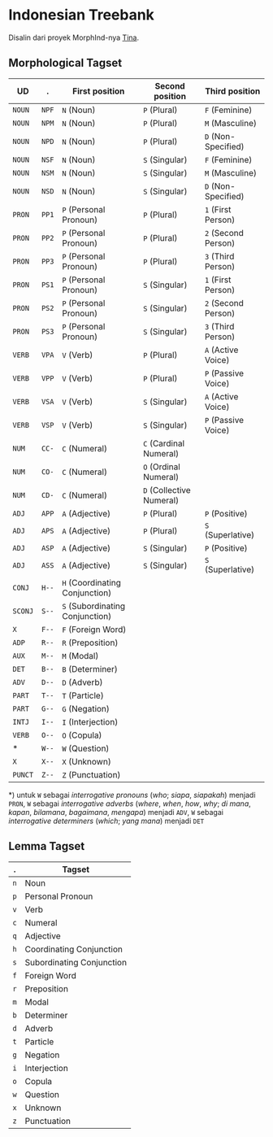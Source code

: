 
# Indonesian Treebank

Disalin dari proyek MorphInd-nya [Tina](http://septinalarasati.com/work/morphind/).

## Morphological Tagset

|   UD     |   .   | First position                  | Second position          | Third position              |
| -------- | ----- | ------------------------------- | ------------------------ | --------------------------- |
| `NOUN`   | `NPF` | `N` (Noun)                      | `P` (Plural)             | `F` (Feminine)              |
| `NOUN`   | `NPM` | `N` (Noun)                      | `P` (Plural)             | `M` (Masculine)             |
| `NOUN`   | `NPD` | `N` (Noun)                      | `P` (Plural)             | `D` (Non-Specified)         |
| `NOUN`   | `NSF` | `N` (Noun)                      | `S` (Singular)           | `F` (Feminine)              |
| `NOUN`   | `NSM` | `N` (Noun)                      | `S` (Singular)           | `M` (Masculine)             |
| `NOUN`   | `NSD` | `N` (Noun)                      | `S` (Singular)           | `D` (Non-Specified)         |
| `PRON`   | `PP1` | `P` (Personal Pronoun)          | `P` (Plural)             | `1` (First Person)          |
| `PRON`   | `PP2` | `P` (Personal Pronoun)          | `P` (Plural)             | `2` (Second Person)         |
| `PRON`   | `PP3` | `P` (Personal Pronoun)          | `P` (Plural)             | `3` (Third Person)          |
| `PRON`   | `PS1` | `P` (Personal Pronoun)          | `S` (Singular)           | `1` (First Person)          |
| `PRON`   | `PS2` | `P` (Personal Pronoun)          | `S` (Singular)           | `2` (Second Person)         |
| `PRON`   | `PS3` | `P` (Personal Pronoun)          | `S` (Singular)           | `3` (Third Person)          |
| `VERB`   | `VPA` | `V` (Verb)                      | `P` (Plural)             | `A` (Active Voice)          |
| `VERB`   | `VPP` | `V` (Verb)                      | `P` (Plural)             | `P` (Passive Voice)         |
| `VERB`   | `VSA` | `V` (Verb)                      | `S` (Singular)           | `A` (Active Voice)          |
| `VERB`   | `VSP` | `V` (Verb)                      | `S` (Singular)           | `P` (Passive Voice)         |
| `NUM`    | `CC-` | `C` (Numeral)                   | `C` (Cardinal Numeral)   |                             |
| `NUM`    | `CO-` | `C` (Numeral)                   | `O` (Ordinal Numeral)    |                             |
| `NUM`    | `CD-` | `C` (Numeral)                   | `D` (Collective Numeral) |                             |
| `ADJ`    | `APP` | `A` (Adjective)                 | `P` (Plural)             | `P` (Positive)              |
| `ADJ`    | `APS` | `A` (Adjective)                 | `P` (Plural)             | `S` (Superlative)           |
| `ADJ`    | `ASP` | `A` (Adjective)                 | `S` (Singular)           | `P` (Positive)              |
| `ADJ`    | `ASS` | `A` (Adjective)                 | `S` (Singular)           | `S` (Superlative)           |
| `CONJ`   | `H--` | `H` (Coordinating Conjunction)  |                          |                             |
| `SCONJ`  | `S--` | `S` (Subordinating Conjunction) |                          |                             |
| `X`      | `F--` | `F` (Foreign Word)			         |                          |                             |
| `ADP`    | `R--` | `R` (Preposition)				       |                          |                             |
| `AUX`    | `M--` | `M` (Modal)				             |                          |                             |
| `DET`    | `B--` | `B` (Determiner)				         |                          |                             |
| `ADV`    | `D--` | `D` (Adverb)				             |                          |                             |
| `PART`   | `T--` | `T` (Particle)				           |                          |                             |
| `PART`   | `G--` | `G` (Negation)				           |                          |                             |
| `INTJ`   | `I--` | `I` (Interjection)			         |                          |                             |
| `VERB`   | `O--` | `O` (Copula)				             |                          |                             |
| *        | `W--` | `W` (Question)				           |                          |                             |
| `X`      | `X--` | `X` (Unknown)				           |                          |                             |
| `PUNCT`  | `Z--` | `Z` (Punctuation)	             |                          |                             |

*) untuk `W` sebagai _interrogative pronouns_ (_who_; _siapa_, _siapakah_) menjadi `PRON`, `W` sebagai _interrogative adverbs_ (_where_, _when_, _how_, _why_; _di mana_, _kapan_, _bilamana_, _bagaimana_, _mengapa_)  menjadi `ADV`, `W` sebagai _interrogative determiners_ (_which_; _yang mana_) menjadi `DET`


## Lemma Tagset

|  .  | Tagset                     |
| --- | -------------------------- |
| `n` | Noun                       |
| `p` | Personal Pronoun           |
| `v` | Verb                       |
| `c` | Numeral                    |
| `q` | Adjective                  |
| `h` | Coordinating Conjunction   |
| `s` | Subordinating Conjunction  |
| `f` | Foreign Word               |
| `r` | Preposition                |
| `m` | Modal                      |
| `b` | Determiner                 |
| `d` | Adverb                     |
| `t` | Particle                   |
| `g` | Negation                   |
| `i` | Interjection               |
| `o` | Copula                     |
| `w` | Question                   |
| `x` | Unknown                    |
| `z` | Punctuation                |


